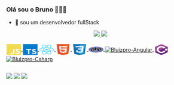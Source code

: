 ### Olá sou o Bruno 👋😎😎

- 🔭 sou um desenvolvedor fullStack


<div align="center">
  <a href="https://github.com/Bluizpro">
  <img height="180em" src="https://github-readme-stats.vercel.app/api?username=Bluizpro&show_icons=true&theme=dracula&include_all_commits=true&count_private=true"/>
  <img height="180em" src="https://github-readme-stats.vercel.app/api/top-langs/?username=Bluizpro&layout=compact&langs_count=7&theme=dracula"/>
</div>
   
  <div style="display: inline_block"><br>
  <img align="center" alt="Bluizpro-Js" height="30" width="40" src="https://raw.githubusercontent.com/devicons/devicon/master/icons/javascript/javascript-plain.svg">
  <img align="center" alt="Bluizpro-Ts" height="30" width="40" src="https://raw.githubusercontent.com/devicons/devicon/master/icons/typescript/typescript-plain.svg">
  <img align="center" alt="Bluizpro-React" height="30" width="40" src="https://raw.githubusercontent.com/devicons/devicon/master/icons/react/react-original.svg">
  <img align="center" alt="Bluizpro-HTML" height="30" width="40" src="https://raw.githubusercontent.com/devicons/devicon/master/icons/html5/html5-original.svg">
  <img align="center" alt="Bluizpro-CSS" height="30" width="40" src="https://raw.githubusercontent.com/devicons/devicon/master/icons/css3/css3-original.svg"> 
    <img align="center" alt="Bluizpro-PHP" height="30" width="40" src="https://raw.githubusercontent.com/devicons/devicon/master/icons/php/php-original.svg"> 
    <img align="center" alt="Bluizpro-Angular" height="30" width="40" src="https://cdn.jsdelivr.net/gh/devicons/devicon/icons/angularjs/angularjs-original.svg""> 
    
  <img align="center" alt="Bluizpro-Csharp" height="30" width="40" src="https://raw.githubusercontent.com/devicons/devicon/master/icons/csharp/csharp-original.svg">
    <img align="center" alt="Bluizpro-Csharp" height="30" width="40" src="https://cdn.jsdelivr.net/gh/devicons/devicon/icons/java/java-original-wordmark.svg">
  
</div>  
  
  
   ## 
  
  
<div> 
  <a href="https://www.linkedin.com/in/bruno-perez-962309190/" target="_blank"><img src="https://img.shields.io/badge/LinkedIn-0077B5?style=for-the-badge&logo=linkedin&logoColor=white" target="_blank"></a>
  <a href="https://www.instagram.com/bluizperez/" target="_blank"><img src="https://img.shields.io/badge/Instagram-E4405F?style=for-the-badge&logo=instagram&logoColor=white" target="_blank"></a>
  <a href="https://www.facebook.com/brunoluizperez/" target="_blank"><img src="https://img.shields.io/badge/Facebook-1877F2?style=for-the-badge&logo=facebook&logoColor=white" target="_blank"></a>
  
    
  
  </div>
